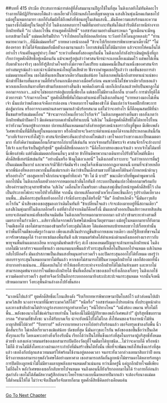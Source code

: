##บทที่ 415 ประมือ
ประสบการณ์การต่อสู้ที่สั่งสมมานานปีถูกใช้ในที่สุด ไนติงเกลยังไม่ทันคิดอะไร ร่างกายก็มีปฏิกิริยาตอบโต้แล้ว
เธอเอี้ยวตัวไปด้านหลังโดยสัญชาตญาณ แสงสีเงินพุ่งเฉียดแก้มเธอไป แม้อยู่ในหมอกมายา เธอก็ยังสัมผัสได้ถึงพลังที่ซ่อนอยู่ในเส้นแสงนี้...มันคือความแสบร้อนและความรุนแรงซึ่งไม่มีอยู่ในวัตถุทั่วไป ไนติงเกลหลบการโจมตีที่มาอย่างกะทันหันได้แล้วรีบตีลังกาหนีห่างจากอีกฝ่ายทันที
“กะ เกิดอะไรขึ้น ท่านทูตศักดิ์สิทธิ์” รอสซาร์ดถามอย่างตื่นตระหนก
“ดูเหมือนจะมีหนูแอบเข้ามาในนี้” แม่มดเลียริมฝีปาก “เจ้าไปหลบในที่ปลอดภัยก่อน ระวังอย่าให้โดนลูกหลงล่ะ”
“ท่านหมายความว่า...ที่นี่มีแม่มดหรือ!” บาทหลวงหน้าถอดสี “ข้าจะไปเรียกทหารพิพากษามาเดี๋ยวนี้!”
“ไม่ต้องหรอก ข้าไม่ได้จับแม่มดกับมือตัวเองมานานแล้ว โอกาสเช่นนี้ไม่ได้มีมาบ่อย แล้วจะยกให้คนอื่นได้อย่างไร เจ้าแค่ยืนดูอยู่ห่างๆ ก็พอ”
ระหว่างที่คนทั้งสองคุยกันนั้น ไนติงเกลก็กำลังประเมินผู้หญิงที่ถูกเรียกว่าทูตศักดิ์สิทธิ์อยู่เหมือนกัน แม้จะพอรู้อยู่แล้วว่าศาสนจักรน่าจะแอบเลี้ยงแม่มดไว้ แต่พอได้เห็นกับตาตัวเองจริงๆ เธอก็ยังรู้สึกปวดใจอย่างไม่อาจหาใดเปรียบ แม่มดคนนี้เป็นส่วนหนึ่งของศาสนจักรอย่างสมบูรณ์แล้ว และน่าจะมีตำแหน่งใหญ่โตเสียด้วย ฟังจากคำพูดเธอก็รู้แล้วว่า เธอชื่นชอบการล่าแม่มดมากแค่ไหน เธอไม่เห็นเธอเป็นพวกเดียวกันแม้แต่น้อย
ไนติงเกลพลันนึกถึงสายตาแน่วแน่ของนักฆ่าที่ใช้ดาบสั้นแทงเวนดี้ที่ท่าเรือนอกเมืองหลวงเมื่อครั้งก่อน
คนพวกนี้ไม่ใช่พวกเดียวกับเธอแล้ว พวกเธอเลือกเส้นทางที่ตรงข้ามกับเธออย่างสิ้นเชิง
พอคิดถึงตรงนี้ เธอก็เลิกลังเลแล้วหยิบปืนพกลูกโม่ออกมาจากเอว...แม้จะไม่ชอบการต่อสู้แบบนี้เพียงใด แต่เธอก็ไม่มีทางเลือกอื่น บางครั้ง การฆ่าก็ยุติได้ด้วยการฆ่า
“เจ้ามาจากไหน” ทูตศักดิ์สิทธิ์หันไปมองตำแหน่งที่ไนติงเกลยืนอยู่ “บาทหลวงมองไม่เห็นเจ้า นั่นแปลว่าพลังของเจ้าคือการล่องหน เจ้าหลบการโจมตีของข้าได้ นั่นแปลว่าเจ้าเคยฝึกทักษะการต่อสู้มาก่อน หรืออาจจะเคยผ่านสงครามมาแล้วนับร้อยสนาม แต่ไม่ว่าจะอย่างไร นี่ก็คือคุณสมบัติที่น่าชื่นชมสำหรับแม่มดเถื่อน”
“ข้าจะมาจากไหนเกี่ยวอะไรกับเจ้า” ไนติงเกลพูดอย่างเย็นชา เธอสังเกตว่าอีกฝ่ายพันผ้าปิดตาไว้ มีแต่คนตาบอดเท่านั้นที่ทำแบบนี้ ‘แส้เงิน’ ในมือทูตศักดิ์สิทธิ์ไม่ได้หายไปไหน ทว่ายังวนเวียนอยู่ข้างกายเธอ ปลายแส้อันแหลมคมกำลังส่ายอยู่ตรงหน้าเธอราวกับงูที่ชูคอ
มีเพียงพลังวิเศษเท่านั้นที่มีสีสันอยู่ในหมอกมายา หรืออีกฝ่ายจะวิเคราะห์ตำแหน่งเธอได้จากแส้ประหลาดเส้นนี้กัน
“บางทีเจ้าอาจจะยังไม่รู้ว่า ศาสนจักรมีพระสันตะปาปาองค์ใหม่แล้ว เขาใจคอกว้างขวางและเปี่ยมเมตตามาก ทั้งยังคิดว่าแม่มดเถื่อนก็สามารถไถ่บาปได้เช่นกัน หากเจ้ายอมรับใช้พระเจ้า ศาสนจักรก็จะล้างบาปให้เจ้า และรับเจ้าเป็นผู้บริสุทธิ์” ทูตศักดิ์สิทธิ์กอดอกว่า “นี่คือโอกาสทองของเจ้าแล้ว หากเจ้าไม่ได้มาที่นี่เพียงลำพัง แต่ยังมีแม่มดตกอับคนอื่นๆ มาด้วย ข้าก็ยินดีพาพวกนางเดินทางไปรับชีวิตใหม่ที่เมืองศักดิ์สิทธิ์เฮอร์มีสเช่นกัน”
“อย่างนั้นหรือ ฟังดูไม่เลวเลยนี่” ไนติงเกลหัวเราะเยาะ “แต่ว่าหากการตื่นรู้เป็นแม่มดเป็นบาป และพวกเจ้ามีวิธีกำจัดมันจริง เหตุใดจึงเพิ่งมาออกกฎเอาตอนนี้ แทนที่จะช่วยเหลือพวกพี่น้องที่หลงทางพวกนั้นตั้งแต่แรกเล่า คิดว่าข้าเป็นเด็กสามขวบที่ไม่เคยได้ยินคำโกหกหน้าด้านๆ หรืออย่างไร”
เธอสูดหายใจลึกก่อนจะพูดย้ำทีละคำ “ข้า ไม่ มี บาป!”
ขณะเดียวกับที่พูดคำพูดพวกนี้ออกไปนั้น ไนติงเกลก็เผยตัวออกจากหมอกแล้วลั่นไกทันที กระบอกปืนพ่นเปลวไฟออกมาพร้อมกับเสียงคำรามประดุจสายฟ้าฟาด
‘แส้เงิน’ เคลื่อนไหวในพริบตา เส้นแสงพุ่งขึ้นบังหน้าทูตศักดิ์สิทธิ์ไว้ เกิดเป็นประกายไฟกระจายไปทั่วทั้งสี่ทิศ จากนั้น ปลายแส้ก็คลายตัวเหวี่ยงโลหะชิ้นเล็กๆ รูปร่างบิดเบี้ยวลงบนพื้น...มันคือกระสุนที่เธอยิงออกไป
เจ้านี่บังกระสุนได้หรือนี่!
“หืม” อีกฝ่ายเลิกคิ้ว “นี่มันอาวุธลับอะไรกัน” น้ำเสียงของเธอสุขุมลงกว่าเดิมในทันที “ข้าเปลี่ยนใจแล้ว เจ้าจะต้องตายอยู่ที่นี่สถานเดียว”
แสงสีเงินพุ่งมาที่ไนติงเกลอีกครั้ง แต่ที่ต่างไปจากเดิมก็คือครั้งนี้ มันแตกตัวออกเป็นแส้ยาวหลายสิบเส้น แทบจะล้อมตำแหน่งที่เธอยืนจนมิดชิด
ไนติงเกลเรียกหมอกมายาออกมา แล้วก้าวข้ามระยะห่างสามสี่เมตรภายในก้าวเดียว...แส้ยาวที่เกิดจากพลังวิเศษไม่เหมือนวัตถุธรรมดา แม้อยู่ในหมอกมายาก็ยังตามโจมตีเธอได้ เธอไม่สามารถมองข้ามหรือวิ่งทะลุมันได้เลย ได้แต่คอยหลบซ้ายหลบขวาไปเรื่อยเท่านั้น ทว่าพื้นที่โจมตีของศัตรูกว้างมาก เพียงแสงสีเงินปรากฏขึ้นข้างกายเธอแวบเดียว เธอก็รู้สึกชาที่ขาจนไม่อาจรักษาสมดุลได้ ร่างกายเซล้มลงพื้นทันที แส้เวทมนตร์ฟาดใส่ตำแหน่งด้านหลังเธออย่างแรงราวกับพายุจนพื้นหินแตกละเอียด หากถูกมันฟาดเข้าจังๆ ล่ะก็ เธอคงหมดปัญญาจะต้านทานอีกฝ่ายแน่
ไนติงเกลไม่มีเวลาสำรวจแผลที่ขาแล้ว เธอนอนแนบพื้นแล้วรัวกระสุนที่เหลือในปืนออกไปจนหมด
แส้เงินหดกลับไปอีกครั้ง มันแปรสภาพเป็นเส้นแสงที่หมุนอย่างรวดเร็ว และปัดกระสุนออกไปได้ทั้งหมด
เธอรู้ว่าเธอบรรจุกระสุนในหมอกมายาไม่ทันแล้ว หากเธอไม่สามารถใช้ปืนควบคุมอีกฝ่ายได้ เธอก็ต้องตกที่นั่งลำบากอย่างแน่นอน...ที่นี่แคบเกินไป ทำให้เธอทิ้งระยะห่างจากอีกฝ่ายได้ไม่เกินห้าเมตร และหากไม่สามารถหลุดพ้นจากการโจมตีของอีกฝ่ายได้ พื้นที่เคลื่อนไหวของเธอก็จะยิ่งเล็กลงเรื่อยๆ ไนติงเกลใช้ความคิดอย่างรวดเร็ว สุดท้ายจึงควักปืนอีกกระบอกออกมายิงสะเปะสะปะจนกระสุนหมด จากนั้นจึงหนีเข้าหมอกมายา วิ่งทะลุพื้นด้านล่างลงไปยังชั้นสอง
**********
“นางหนีไปแล้ว!” ทูตศักดิ์สิทธิ์ตะโกนเสียงดัง “รีบเรียกทหารพิพากษามาปิดโบสถ์ไว้ แล้วส่งคนไปเฝ้ามาควิสเสีย นางอาจจะมาที่นี่เพราะมาควิสก็ได้!”
“หนีหรือ” รอสซาร์ดมองไปรอบด้าน ทั้งประตูหน้าต่างและทางเข้าลับล้วนไม่ปรากฏร่องรอยการถูกทำลายใดๆ “หนีไปทางไหน”
“ผนังห้อง เพดาน หรือไม่ก็พื้น...พลังของนางไม่ใช่แค่เร้นกายเท่านั้น ในห้องนี้ไม่มีปฏิกิริยาของพลังวิเศษแล้ว!” ผู้บริสุทธิ์ขบกรามกรอด “ทำตามที่ข้าสั่งซะ นางได้รับบาดเจ็บ น่าจะยังหนีไปได้ไม่ไกล สั่งให้คนของเจ้าเอาหน้าไม้หินอาญาสิทธิ์ไปด้วย!”
“รับทราบ!”
หลังจากบาทหลวงจากไปอย่างรีบร้อนแล้ว เธอจึงทรุดเข่าลงกับพื้น นิ้วมือสั่นระริก ไม่เหลือเรี่ยวแรงแม้แต่น้อย
บัดซบที่สุด นี่มันอาวุธอะไรกัน
พลังของเธอขึ้นชื่อว่าเป็นเลิศทั้งรุกและรับ โดยเฉพาะอย่างยิ่งเรื่องรับนั้น เรียกได้ว่าเป็นโล่ที่แข็งแกร่งที่สุดในบรรดาผู้บริสุทธิ์ทั้งหมดด้วยซ้ำ แสงแห่งเวทมนตร์ของเธอสามารถปัดป้องวัตถุที่โจมตีมาได้ทุกชนิด...ไม่ว่าจะดาบก็ดี หรือหน้าไม้ก็ดี ล้วนไม่มีสิ่งใดทะลวงผ่านเกราะกำบังที่มันสร้างขึ้นได้ทั้งนั้น
เพื่อที่จะพัฒนาพลังให้แข็งแกร่งที่สุดแล้ว เธอถึงกับปลุกแสงเวทมนตร์ให้พร้อมใช้งานอยู่ตลอดเวลา จนกระทั่งเวลาล่วงเลยมาสิบกว่าปี ตอนนี้ร่างกายเธอสามารถจุพลังวิเศษได้อย่างมหาศาล เธอสามารถสกัดกั้นลูกหน้าไม้ธรรมดาได้หลายร้อยลูก การปัดป้องลูกหน้าไม้ไม่มีทางผลาญพลังเธอจนหมดตัวแน่นอน
ทว่าเมื่อครู่นี้ แค่ถูกอีกฝ่ายโจมตีเพียงไม่กี่อึดใจ พลังวิเศษของเธอก็กลับหายไปจนหมด จนถึงตอนนี้ก็ยังเรียกออกมาไม่ได้ ร่างกายก็อ่อนล้าสุดกำลัง เธอไม่ได้สัมผัสความรู้สึกอ่อนระโหยโรยแรงแบบนี้มาหลายปีมากแล้ว
จะต้องจับนางแม่มดใฝ่ต่ำคนนี้ให้ได้ ไม่ว่าจะจับเป็นหรือจับตายก็ตาม ทูตศักดิ์สิทธิ์คิดอย่างเคียดแค้น
………………………………….




[Go To Next Chapter]( ./328.md)